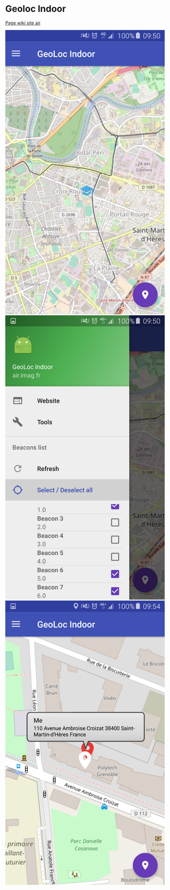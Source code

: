 # Geoloc Indoor

<a href="http://air.imag.fr/index.php/Proj-2016-2017-IndoorGeoloc/SRS">Page wiki site air</a>

<img src="photo1.png"></img>
<img src="photo2.png"></img>
<img src="photo3.png"></img>